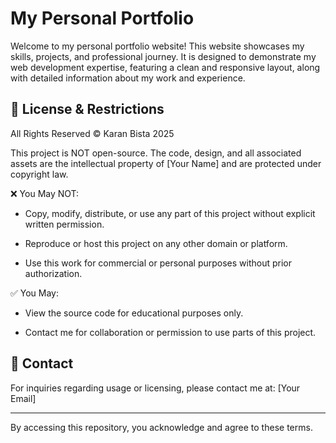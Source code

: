 # My Personal Portfolio

Welcome to my personal portfolio website! This website showcases my skills, projects, and professional journey. It is designed to demonstrate my web development expertise, featuring a clean and responsive layout, along with detailed information about my work and experience.

## 🚨 License & Restrictions

All Rights Reserved © Karan Bista 2025

This project is NOT open-source. The code, design, and all associated assets are the intellectual property of [Your Name] and are protected under copyright law.

❌ You May NOT:

- Copy, modify, distribute, or use any part of this project without explicit written permission.

- Reproduce or host this project on any other domain or platform.

- Use this work for commercial or personal purposes without prior authorization.

✅ You May:

- View the source code for educational purposes only.

- Contact me for collaboration or permission to use parts of this project.

## 📩 Contact

For inquiries regarding usage or licensing, please contact me at: [Your Email]

<hr>

By accessing this repository, you acknowledge and agree to these terms.
